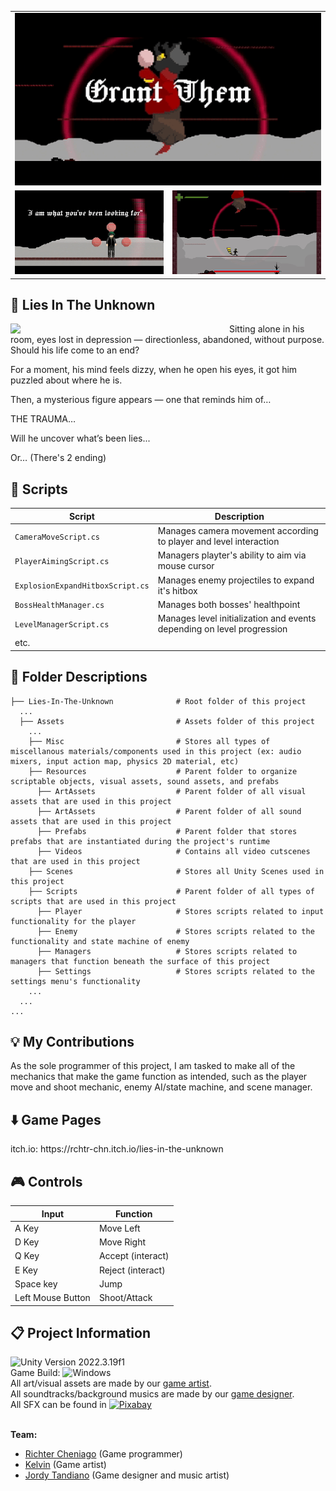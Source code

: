 <table width="100%">
  <tr>
    <!-- Top large gif -->
    <td colspan="2" align="center">
      <img src="https://github.com/rchtr-chn/Lies-In-The-Unknown/raw/main/gif-1.gif" width="100%"/>
    </td>
  </tr>
  <tr>
    <!-- Bottom two gifs -->
    <td align="center" width="50%">
      <img src="https://github.com/rchtr-chn/Lies-In-The-Unknown/raw/main/gif-2.gif" width="100%"/>
    </td>
    <td align="center" width="50%">
      <img src="https://github.com/rchtr-chn/Lies-In-The-Unknown/raw/main/gif-3.gif" width="100%"/>
    </td>
  </tr>
</table>

<h2>👹 Lies In The Unknown</h2>
  <img width=350px align="left" src=https://img.itch.zone/aW1hZ2UvMzc4NzQ2Ny8yMjU2OTM1My5wbmc=/347x500/kOxbxh.png>

Sitting alone in his room, eyes lost in depression — directionless, abandoned, without purpose. Should his life come to an end?

For a moment, his mind feels dizzy, when he open his eyes, it got him puzzled about where he is.

Then, a mysterious figure appears — one that reminds him of…

THE TRAUMA…

Will he uncover what’s been lies...

Or… (There's 2 ending)

<h2>📜 Scripts</h2>

  | Script | Description |
  | ------ | ----------- |
  | `CameraMoveScript.cs ` | Manages camera movement according to player and level interaction |
  | `PlayerAimingScript.cs` | Managers playter's ability to aim via mouse cursor|
  | `ExplosionExpandHitboxScript.cs` | Manages enemy projectiles to expand it's hitbox |
  | `BossHealthManager.cs` | Manages both bosses' healthpoint |
  | `LevelManagerScript.cs` | Manages level initialization and events depending on level progression |
  | etc. |

<h2>📂 Folder Descriptions</h2>

  ```
  ├── Lies-In-The-Unknown              # Root folder of this project
    ...
    ├── Assets                         # Assets folder of this project
      ...
      ├── Misc                         # Stores all types of miscellanous materials/components used in this project (ex: audio mixers, input action map, physics 2D material, etc)
      ├── Resources                    # Parent folder to organize scriptable objects, visual assets, sound assets, and prefabs
        ├── ArtAssets                  # Parent folder of all visual assets that are used in this project
        ├── ArtAssets                  # Parent folder of all sound assets that are used in this project
        ├── Prefabs                    # Parent folder that stores prefabs that are instantiated during the project's runtime
        ├── Videos                     # Contains all video cutscenes that are used in this project
      ├── Scenes                       # Stores all Unity Scenes used in this project
      ├── Scripts                      # Parent folder of all types of scripts that are used in this project
        ├── Player                     # Stores scripts related to input functionality for the player
        ├── Enemy                      # Stores scripts related to the functionality and state machine of enemy
        ├── Managers                   # Stores scripts related to managers that function beneath the surface of this project
        ├── Settings                   # Stores scripts related to the settings menu's functionality
      ...
    ...
  ...
  ```

<h2>💡 My Contributions</h2>

  As the sole programmer of this project, I am tasked to make all of the mechanics that make the game function as intended, such as the player move and shoot mechanic, enemy AI/state machine, and scene manager.

<h2>⬇️ Game Pages</h2>
  itch.io: https://rchtr-chn.itch.io/lies-in-the-unknown
  
<h2>🎮 Controls</h2>

  | Input | Function |
  | -------------------- | --------------------- |
  | A Key | Move Left |
  | D Key | Move Right |
  | Q Key | Accept (interact) |
  | E Key | Reject (interact) |
  | Space key | Jump |
  | Left Mouse Button | Shoot/Attack |
  
<h2>📋 Project Information</h2>

  ![Unity Version 2022.3.19f1](https://img.shields.io/badge/Unity_Version-2022.3.19f1-FFFFFF.svg?style=flat-square&logo=unity) <br/>
  Game Build: ![Windows](https://img.shields.io/badge/Windows-004fe1.svg?style=flat-square&logo=windows) <br/>
  All art/visual assets are made by our <a href="https://kelvinkel.carrd.co">game artist</a>. <br/>
  All soundtracks/background musics are made by our <a href="https://jordytandiano.carrd.co">game designer</a>. <br/>
  All SFX can be found in [![Pixabay](https://img.shields.io/badge/Pixabay-191B26.svg?style=flat-square&logo=Pixabay)](https://pixabay.com) <br/> <br/>
  
  <b>Team:</b>
  - <a href="https://github.com/rchtr-chn">Richter Cheniago</a> (Game programmer)
  - <a href="https://kelvinkel.carrd.co">Kelvin</a> (Game artist)
  - <a href="https://jordytandiano.my.canva.site">Jordy Tandiano</a> (Game designer and music artist)
